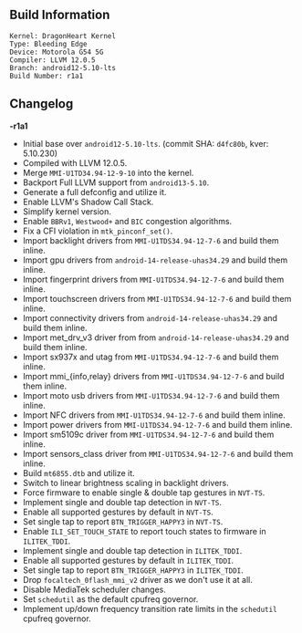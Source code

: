 ## Build Information
```
Kernel: DragonHeart Kernel
Type: Bleeding Edge
Device: Motorola G54 5G
Compiler: LLVM 12.0.5
Branch: android12-5.10-lts
Build Number: r1a1
```
## Changelog
**-r1a1**
* Initial base over `android12-5.10-lts`. (commit SHA: `d4fc80b`, kver: 5.10.230)
* Compiled with LLVM 12.0.5.
* Merge `MMI-U1TD34.94-12-9-10` into the kernel.
* Backport Full LLVM support from `android13-5.10`.
* Generate a full defconfig and utilize it.
* Enable LLVM's Shadow Call Stack.
* Simplify kernel version.
* Enable `BBRv1`, `Westwood+` and `BIC` congestion algorithms.
* Fix a CFI violation in `mtk_pinconf_set()`.
* Import backlight drivers from `MMI-U1TDS34.94-12-7-6` and build them inline.
* Import gpu drivers from `android-14-release-uhas34.29` and build them inline.
* Import fingerprint drivers from `MMI-U1TDS34.94-12-7-6` and build them inline.
* Import touchscreen drivers from `MMI-U1TDS34.94-12-7-6` and build them inline.
* Import connectivity drivers from `android-14-release-uhas34.29` and build them inline.
* Import met_drv_v3 driver from from `android-14-release-uhas34.29` and build them inline.
* Import sx937x and utag from `MMI-U1TDS34.94-12-7-6` and build them inline.
* Import mmi_{info,relay} drivers from `MMI-U1TDS34.94-12-7-6` and build them inline.
* Import moto usb drivers from `MMI-U1TDS34.94-12-7-6` and build them inline.
* Import NFC drivers from `MMI-U1TDS34.94-12-7-6` and build them inline.
* Import power drivers from `MMI-U1TDS34.94-12-7-6` and build them inline.
* Import sm5109c driver from `MMI-U1TDS34.94-12-7-6` and build them inline.
* Import sensors_class driver from `MMI-U1TDS34.94-12-7-6` and build them inline.
* Build `mt6855.dtb` and utilize it.
* Switch to linear brightness scaling in backlight drivers.
* Force firmware to enable single & double tap gestures in `NVT-TS`.
* Implement single and double tap detection in `NVT-TS`.
* Enable all supported gestures by default in `NVT-TS`.
* Set single tap to report `BTN_TRIGGER_HAPPY3` in `NVT-TS`.
* Enable `ILI_SET_TOUCH_STATE` to report touch states to firmware in `ILITEK_TDDI`.
* Implement single and double tap detection in `ILITEK_TDDI`.
* Enable all supported gestures by default in `ILITEK_TDDI`.
* Set single tap to report `BTN_TRIGGER_HAPPY3` in `ILITEK_TDDI`.
* Drop `focaltech_0flash_mmi_v2` driver as we don't use it at all.
* Disable MediaTek scheduler changes.
* Set `schedutil` as the default cpufreq governor.
* Implement up/down frequency transition rate limits in the `schedutil` cpufreq governor.
